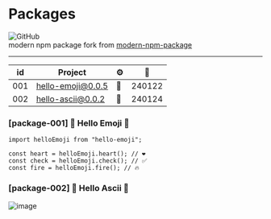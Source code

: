 # Packages

![GitHub](https://img.shields.io/github/license/clarkio/simple-npm-package)  
modern npm package fork from [modern-npm-package](https://github.com/snyk-snippets/modern-npm-package)

---

| id  | Project | ⚙️  | 📅     |
| --- | ------- | --- | ------ |
| 001 | [hello-emoji@0.0.5](https://www.npmjs.com/package/hello-emoji) | 🐣  | 240122 |
| 002 | [hello-ascii@0.0.2](https://www.npmjs.com/package/hello-ascii) | 🔡  | 240124 |

### [package-001] 🐣 Hello Emoji 🐣

```tsx
import helloEmoji from "hello-emoji";

const heart = helloEmoji.heart(); // ❤️
const check = helloEmoji.check(); // ✅
const fire = helloEmoji.fire(); // 🔥
```

### [package-002] 🔡 Hello Ascii 🔢

![image](https://github.com/dusunax/packages/assets/94776135/b4d7a364-bc63-436f-8019-fe9ff050ac8e)
